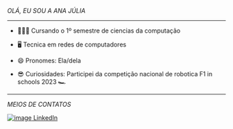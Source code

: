 _OLÁ, EU SOU A ANA JÚLIA_
____________
  - 👩🏻‍💻 Cursando o 1º semestre de ciencias da computação

  - 🖥 Tecnica em redes de computadores
  
  - 😄 Pronomes: Ela/dela

  - 😎 Curiosidades: Participei da competição nacional de robotica F1 in schools 2023 🏎
________________________________________________________________________________________________________________

_MEIOS DE CONTATOS_

[![image](https://github.com/user-attachments/assets/f60d3a42-5fde-4fa9-b366-577ab44531bd)
LinkedIn](https://www.linkedin.com/in/ana-j%C3%BAlia-pereira-silva-92a59a364)


